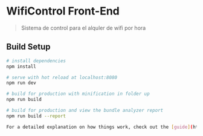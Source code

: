 # WifiControl Front-End

>  Sistema de control para el alquler de wifi por hora 

## Build Setup

``` bash
# install dependencies
npm install

# serve with hot reload at localhost:8080
npm run dev

# build for production with minification in folder up
npm run build

# build for production and view the bundle analyzer report
npm run build --report

For a detailed explanation on how things work, check out the [guide](http://vuejs-templates.github.io/webpack/) and [docs for vue-loader](http://vuejs.github.io/vue-loader).
